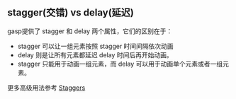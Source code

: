 ##  stagger(交错)  vs delay(延迟)
gasp提供了 stagger 和 delay 两个属性，它们的区别在于：
- stagger 可以让一组元素按照 stagger 时间间隔依次动画
- delay 则是让所有元素都延迟 delay 时间后再开始动画。
- stagger 只能用于动画一组元素，而 delay 可以用于动画单个元素或者一组元素。

更多高级用法参考
[Staggers](https://gsap.com/resources/getting-started/Staggers/)